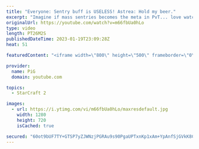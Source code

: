 ```yaml
---
title: "Everyone: Sentry buff is USELESS! Astrea: Hold my beer."
excerpt: "Imagine if mass sentries becomes the meta in PvT... love watching Astrea's creative plays -- 🐷 Second Channel for Learning Resources: https://www.youtube.com/c/PiGRandom 🐷 Third Channel for Daily Pro Casts: https://www.youtube.com/c/PiGCasts -- 🐷 Watch live at https://www.twitch.tv/x5_pig 🐷 Support"
originalUrl: https://youtube.com/watch?v=m66fbUa0hLo
type: video
length: PT26M2S
publishedDateTime: 2023-01-19T23:09:28Z
heat: 51

featuredContent: "<iframe width=\"800\" height=\"500\" frameborder=\"0\" src=\"https://www.youtube.com/embed/m66fbUa0hLo\" allow=\"accelerometer; autoplay; encrypted-media; gyroscope; picture-in-picture\" allowfullscreen></iframe>"

provider:
  name: PiG
  domain: youtube.com

topics:
  - StarCraft 2

images:
  - url: https://i.ytimg.com/vi/m66fbUa0hLo/maxresdefault.jpg
    width: 1280
    height: 720
    isCached: true

secured: "60ot9bUF7TY+GTSP7yZJWNzjPGRAu9s90PgaUPTxnKp1xAm+YpAnfSjGVkK8ChxjZo6B8u4XLE7Ipf8Szahnl4K+TJu31YU8vaYYcm7xT6CIanU4uLL1zI6Az7x8Dn2JT7xjLZnXqWf/rNaQleOBgTJj93vpmT5NxBNEiBMSKudc53yB0kucs11PDDOQvypNDqbThG1q37FCk4QpDK7Lc9nGs9ddqjrjSA8Ao4qGYM6OtH/07hqrVi22RXafVZAOETV+f7xaA2OA6gPIiaAci/LCTa378qDqQnT5QesS+3D+vq2siZJV2kcoR6Auok7j366YQlGjItMpsa9LtI35as2DKpggK7jgTY2wOgZnbMOhT+NdSljDlFJ9vkNVQr7dP6NYqm5XD0ZsLDB83pQYe9A9Rh0xYVOEQxS+/vM45tw=;1NV0byxZwBknJoznaOW++g=="
---
```



